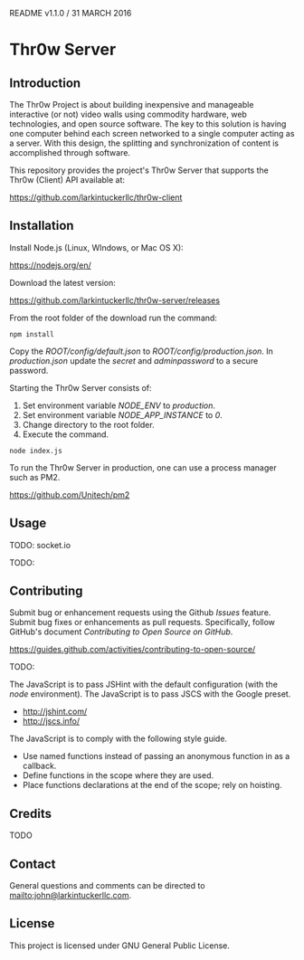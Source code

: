 README v1.1.0 / 31 MARCH 2016

# Thr0w Server

## Introduction

The Thr0w Project is about building inexpensive and manageable interactive (or
not) video walls using commodity hardware, web technologies, and open source
software. The key to this solution is having one computer behind each screen
networked to a single computer acting as a server. With this design, the
splitting and synchronization of content is accomplished through software.

This repository provides the project's Thr0w Server that supports the
Thr0w (Client) API available at:

https://github.com/larkintuckerllc/thr0w-client

## Installation

Install Node.js (Linux, WIndows, or Mac OS X):

https://nodejs.org/en/

Download the latest version:

https://github.com/larkintuckerllc/thr0w-server/releases

From the root folder of the download run the command:

```
npm install
```

Copy the *ROOT/config/default.json* to *ROOT/config/production.json*. In
*production.json* update the *secret* and *adminpassword* to a secure
password.

Starting the Thr0w Server consists of:

1. Set environment variable *NODE_ENV* to *production*.
2. Set environment variable *NODE_APP_INSTANCE* to *0*.
3. Change directory to the root folder.
4. Execute the command.

```
node index.js
```

To run the Thr0w Server in production, one can use a process manager such
as PM2.

https://github.com/Unitech/pm2

## Usage

TODO: socket.io

TODO:

## Contributing

Submit bug or enhancement requests using the Github *Issues* feature. Submit
bug fixes or enhancements as pull requests. Specifically, follow GitHub's
document *Contributing to Open Source on GitHub*.

<https://guides.github.com/activities/contributing-to-open-source/>

TODO:

The JavaScript is to pass JSHint with the default configuration (with the
*node* environment). The JavaScript is to pass JSCS with the Google preset.

* <http://jshint.com/>
* <http://jscs.info/>

The JavaScript is to comply with the following style guide.

* Use named functions instead of passing an anonymous function in as a callback.
* Define functions in the scope where they are used.
* Place functions declarations at the end of the scope; rely on hoisting.

## Credits

TODO

## Contact

General questions and comments can be directed to <mailto:john@larkintuckerllc.com>.

## License

This project is licensed under GNU General Public License.
